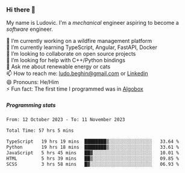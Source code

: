 ### Hi there 👋

My name is Ludovic. I'm a *mechanical* engineer aspiring to become a *software* engineer.

 🔭 I’m currently working on a wildfire management platform<br/>
 🌱 I’m currently learning TypeScript, Angular, FastAPI, Docker<br/>
 👯 I’m looking to collaborate on open source projects<br/>
 🤔 I’m looking for help with C++/Python bindings<br/>
 💬 Ask me about renewable energy or cats<br/>
 📫 How to reach me: ludo.beghin@gmail.com or [Linkedin](https://www.linkedin.com/in/ludovic-beghin/)<br/>
 😄 Pronouns: He/Him<br/>
 ⚡ Fun fact: The first time I programmed was in [Algobox](https://fr.wikipedia.org/wiki/Algobox)<br/>

##### Programming stats
<!--START_SECTION:waka-->

```txt
From: 12 October 2023 - To: 11 November 2023

Total Time: 57 hrs 5 mins

TypeScript   19 hrs 19 mins  ████████▒░░░░░░░░░░░░░░░░   33.64 %
Python       19 hrs 18 mins  ████████▒░░░░░░░░░░░░░░░░   33.61 %
JavaScript   5 hrs 45 mins   ██▓░░░░░░░░░░░░░░░░░░░░░░   10.01 %
HTML         5 hrs 39 mins   ██▒░░░░░░░░░░░░░░░░░░░░░░   09.85 %
SCSS         3 hrs 58 mins   █▓░░░░░░░░░░░░░░░░░░░░░░░   06.93 %
```

<!--END_SECTION:waka-->

